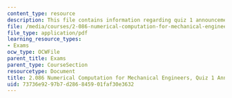```yaml
---
content_type: resource
description: This file contains information regarding quiz 1 announcement.
file: /media/courses/2-086-numerical-computation-for-mechanical-engineers-spring-2013/73736e9297b7d286845901faf30e3632_MIT2_086S13_quiz1_Announ.pdf
file_type: application/pdf
learning_resource_types:
- Exams
ocw_type: OCWFile
parent_title: Exams
parent_type: CourseSection
resourcetype: Document
title: 2.086 Numerical Computation for Mechanical Engineers, Quiz 1 Announcement
uid: 73736e92-97b7-d286-8459-01faf30e3632
---
```

